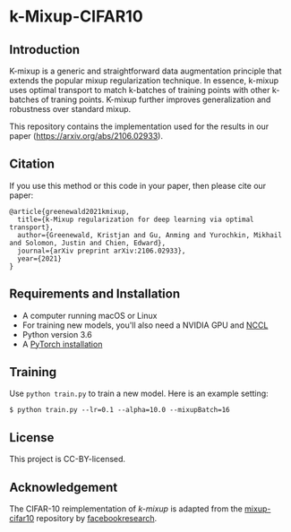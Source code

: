 # k-Mixup-CIFAR10


## Introduction

K-mixup is a generic and straightforward data augmentation principle that extends the popular mixup regularization technique. In essence, k-mixup uses optimal transport to match k-batches of training points with other k-batches of traning points. K-mixup further improves generalization and robustness over standard mixup. 

This repository contains the implementation used for the results in
our paper (https://arxiv.org/abs/2106.02933).

## Citation

If you use this method or this code in your paper, then please cite our paper:

```
@article{greenewald2021kmixup,
  title={k-Mixup regularization for deep learning via optimal transport},
  author={Greenewald, Kristjan and Gu, Anming and Yurochkin, Mikhail and Solomon, Justin and Chien, Edward},
  journal={arXiv preprint arXiv:2106.02933},
  year={2021}
}

```

## Requirements and Installation
* A computer running macOS or Linux
* For training new models, you'll also need a NVIDIA GPU and [NCCL](https://github.com/NVIDIA/nccl)
* Python version 3.6
* A [PyTorch installation](http://pytorch.org/)

## Training
Use `python train.py` to train a new model.
Here is an example setting:
```
$ python train.py --lr=0.1 --alpha=10.0 --mixupBatch=16
```

## License

This project is CC-BY-licensed.

## Acknowledgement
The CIFAR-10 reimplementation of _k-mixup_ is adapted from the [mixup-cifar10](https://github.com/facebookresearch/mixup-cifar10/tree/main) repository by [facebookresearch](https://github.com/facebookresearch).
